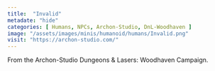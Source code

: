 ```yaml
---
title:  "Invalid"
metadate: "hide"
categories: [ Humans, NPCs, Archon-Studio, DnL-Woodhaven ]
image: "/assets/images/minis/humanoid/humans/Invalid.png"
visit: "https://archon-studio.com/"
---
```

From the Archon-Studio Dungeons & Lasers: Woodhaven Campaign.